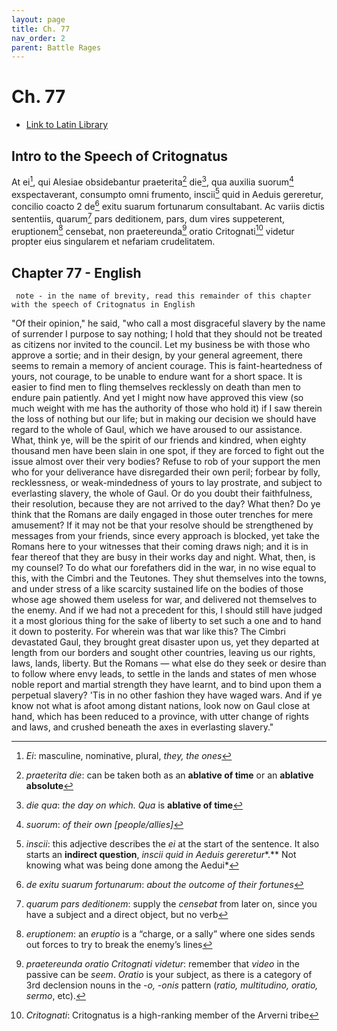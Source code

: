 ```yaml
---
layout: page
title: Ch. 77
nav_order: 2
parent: Battle Rages
---
```


# Ch. 77

- [Link to Latin Library](https://www.thelatinlibrary.com/caesar/gallic/gall7.shtml#77)

## Intro to the Speech of Critognatus

At ei[^1], qui Alesiae obsidebantur praeterita[^2] die[^3], qua auxilia suorum[^4] exspectaverant, consumpto omni frumento, inscii[^5] quid in Aeduis gereretur, concilio coacto 2 de[^6] exitu suarum fortunarum consultabant. Ac variis dictis sententiis, quarum[^7] pars deditionem, pars, dum vires suppeterent, eruptionem[^8] censebat, non praetereunda[^9] oratio Critognati[^10] videtur propter eius singularem et nefariam crudelitatem.

## Chapter 77 - English

     note - in the name of brevity, read this remainder of this chapter with the speech of Critognatus in English


"Of their opinion," he said, "who call a most disgraceful slavery by the name of surrender I purpose to say nothing; I hold that they should not be treated as citizens nor invited to the council. Let my business be with those who approve a sortie; and in their design, by your general agreement, there seems to remain a memory of ancient courage. This is faint-heartedness of yours, not courage, to be unable to endure want for a short space. It is easier to find men to fling themselves recklessly on death than men to endure pain patiently. And yet I might now have approved this view (so much weight with me has the authority of those who hold it) if I saw therein the loss of nothing but our life; but in making our decision we should have regard to the whole of Gaul, which we have aroused to our assistance. What, think ye, will be the spirit of our friends and kindred, when eighty thousand men⁠ have been slain in one spot, if they are forced to fight out the issue almost over their very bodies? Refuse to rob of your support the men who for your deliverance have disregarded their own peril; forbear by folly, recklessness, or weak-mindedness of yours to lay prostrate, and subject to everlasting slavery, the whole of Gaul. Or do you doubt their faithfulness, their resolution, because they are not arrived to the day? What then? Do ye think that the Romans are daily engaged in those outer trenches for mere amusement? If it may not be that your resolve should be strengthened by messages from your friends, since every approach is blocked, yet take the Romans here to your witnesses that their coming draws nigh; and it is in fear thereof that they are busy in their works day and night. What, then, is my counsel? To do what our forefathers did in the war, in no wise equal to this, with the Cimbri and the Teutones. They shut themselves into the towns, and under stress of a like scarcity sustained life on the bodies of those whose age showed them useless for war, and delivered not themselves to the enemy. And if we had not a precedent for this, I should still have judged it a most glorious thing for the sake of liberty to set such a one and to hand it down to posterity. For wherein was that war like this? The Cimbri devastated Gaul, they brought great disaster upon us, yet they departed at length from our borders and sought other countries, leaving us our rights, laws, lands, liberty. But the Romans — what else do they seek or desire than to follow where envy leads, to settle in the lands and states of men whose noble report and martial strength they have learnt, and to bind upon them a perpetual slavery? 'Tis in no other fashion they have waged wars. And if ye know not what is afoot among distant nations, look now on Gaul close at hand, which has been reduced to a province, with utter change of rights and laws, and crushed beneath the axes in everlasting slavery."


[^1]: *Ei*: masculine, nominative, plural, *they, the ones*

[^2]: *praeterita die*: can be taken both as an **ablative of time** or an **ablative absolute**

[^3]: *die qua*: *the day on which. Qua* is **ablative of time**

[^4]: *suorum*: *of their own \[people/allies\]*

[^5]: *inscii*: this adjective describes the *ei* at the start of the sentence. It also starts an **indirect question**, *inscii* *quid in Aeduis gereretur**.** Not knowing what was being done among the Aedui*

[^6]: *de exitu suarum fortunarum*: *about the outcome of their fortunes*

[^7]: *quarum pars deditionem*: supply the *censebat* from later on, since you have a subject and a direct object, but no verb

[^8]: *eruptionem*: an *eruptio* is a “charge, or a sally” where one sides sends out forces to try to break the enemy’s lines

[^9]: *praetereunda oratio Critognati videtur*: remember that *video* in the passive can be *seem*. *Oratio* is your subject, as there is a category of 3rd declension nouns in the \-*o, \-onis* pattern (*ratio, multitudino, oratio, sermo*, etc).

[^10]: *Critognati*: Critognatus is a high-ranking member of the Arverni tribe

